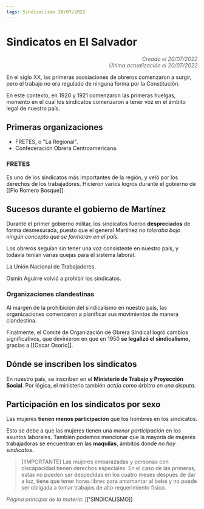 ```yaml
---
tags: Sindicalismo 20/07/2022
---
```


# Sindicatos en El Salvador
<div style="text-align: right; opacity: 0.7; font-style: italic;">Creado el 20/07/2022</div>
<div style="text-align: right; opacity: 0.7; font-style: italic;">Última actualización el 20/07/2022</div>

En el siglo XX, las primeras asosiaciones de obreros comenzaron a surgir, pero el trabajo no era regulado de ninguna forma por la Constitución.

En este contexto, en 1920 y 1921 comenzaron las primeras huelgas, momento en el cual los sindicatos comenzaron a tener voz en el ámbito legal de nuestro país.

## Primeras organizaciones

- FRETES, o "La Regional".
- Confederación Obrera Centroamericana.

### FRETES

Es uno de los sindicatos más importantes de la región, y veló por los derechos de los trabajadores. Hicieron varios logros durante el gobierno de [[Pío Romero Bosque]].

## Sucesos durante el gobierno de Martínez

Durante el primer gobierno militar, los sindicatos fueron **despreciados** de forma desmesurada, puesto que el general Martínez *no toleraba bajo ningún concepto que se formaran en el país*.

Los obreros seguían sin tener una voz consistente en nuestro país, y todavía tenían varias quejas para el sistema laboral.

La Unión Nacional de Trabajadores.

Osmín Aguirre volvió a prohibir los sindicatos.

### Organizaciones clandestinas

Al margen de la prohibición del sindicalismo en nuestro país, las organizaciones comenzaron a planificar sus movimientos de manera clandestina.

Finalmente, el Comité de Organización de Obrera Sindical logró cambios significativos, que devinieron en que en 1950 **se legalizó el sindicalismo,** gracias a [[Oscar Osorio]].

## Dónde se inscriben los sindicatos

En nuestro país, se inscriben en el **Ministerio de Trabajo y Proyección Social**. Por lógica, el ministerio también *actúa como árbitro en una disputa*.

## Participación en los sindicatos por sexo

Las mujeres **tienen menos participación** que los hombres en los sindicatos.

Esto se debe a que las mujeres tienen una *menor participación* en los asuntos laborales. También podemos mencionar que la mayoría de mujeres trabajadoras se encuentran en las **maquilas**, ámbitos donde *no hay sindicatos*.

> [!IMPORTANTE]
> Las mujeres embarazadas y personas con discapacidad tienen derechos especiales. En el caso de las primeras, estas no pueden ser despedidas en los cuatro meses después de dar a luz, tiene que tener horas libres para amamantar al bebé y no puede ser obligada a tomar trabajos de alto requerimiento físico.

<span style="opacity: 0.7; font-style: italic;">Página principal de la materia:</span> [['SINDICALISMO]]